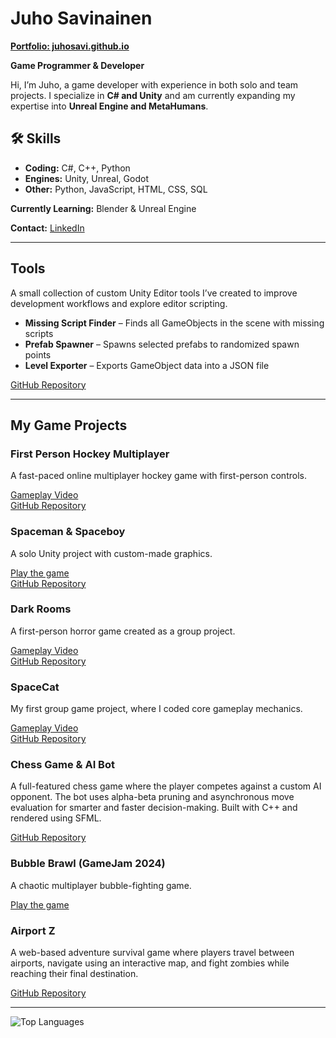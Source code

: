 <h1>Juho Savinainen</h1>
<p><a href="https://juhosavi.github.io" target="_blank"><strong>Portfolio: juhosavi.github.io</strong></a></p>
<strong>Game Programmer & Developer</strong>

<p>Hi, I’m Juho, a game developer with experience in both solo and team projects. I specialize in <strong>C# and Unity</strong> and am currently expanding my expertise into <strong>Unreal Engine and MetaHumans</strong>.</p>

<h2>🛠 Skills</h2>
<ul>
  <li> <strong>Coding:</strong> C#, C++, Python</li>
  <li> <strong>Engines:</strong> Unity, Unreal, Godot</li>
  <li> <strong>Other:</strong> Python, JavaScript, HTML, CSS, SQL</li>
</ul>

<p> <strong>Currently Learning:</strong> Blender & Unreal Engine</p>
<p> <strong>Contact:</strong> <a href="https://www.linkedin.com/in/juho-savinainen-61819122b/" target="_blank">LinkedIn</a></p>

<hr>

<h2>Tools</h2>

<p>A small collection of custom Unity Editor tools I’ve created to improve development workflows and explore editor scripting.</p>

<ul>
  <li><strong>Missing Script Finder</strong> – Finds all GameObjects in the scene with missing scripts</li>
  <li><strong>Prefab Spawner</strong> – Spawns selected prefabs to randomized spawn points</li>
  <li><strong>Level Exporter</strong> – Exports GameObject data into a JSON file</li>
</ul>

<p>
<a href="https://github.com/Juhosavi/UnityToolsCollection" target="_blank">GitHub Repository</a>
</p>

<hr>

<h2>My Game Projects</h2>

<h3>First Person Hockey Multiplayer</h3>
<p>A fast-paced online multiplayer hockey game with first-person controls.</p>
<p>
  <a href="https://www.youtube.com/watch?v=jUX5UMskR-0&ab_channel=Diskokeisari" target="_blank">Gameplay Video</a><br>
  <a href="https://github.com/Juhosavi/FPH" target="_blank">GitHub Repository</a>
</p>



<h3>Spaceman & Spaceboy</h3>
<p>A solo Unity project with custom-made graphics.</p>
<p>
  <a href="https://juhosavi.itch.io/spacegame" target="_blank">Play the game</a><br>
  <a href="https://github.com/Juhosavi/Spaceman" target="_blank">GitHub Repository</a>
</p>

<h3>Dark Rooms</h3>
<p>A first-person horror game created as a group project.</p>
<p>
  <a href="https://www.youtube.com/watch?v=7ZX4Ji5UHEM&ab_channel=Diskokeisari" target="_blank">Gameplay Video</a><br>
  <a href="https://github.com/Juhosavi/DarkRooms" target="_blank">GitHub Repository</a>
</p>

<h3>SpaceCat</h3>
<p>My first group game project, where I coded core gameplay mechanics.</p>
<p>
  <a href="https://youtu.be/9X_vHkCXZ6A" target="_blank">Gameplay Video</a><br>
  <a href="https://github.com/Juhosavi/games/tree/main/SpaceCatGame" target="_blank">GitHub Repository</a>
</p>

<h3>Chess Game & AI Bot</h3>
<p>A full-featured chess game where the player competes against a custom AI opponent.  
The bot uses alpha-beta pruning and asynchronous move evaluation for smarter and faster decision-making.  
Built with C++ and rendered using SFML.</p>
<p>
  <a href="https://github.com/Juhosavi/Chessbot_cpp" target="_blank">GitHub Repository</a>
</p>

<h3>Bubble Brawl (GameJam 2024)</h3>
<p>A chaotic multiplayer bubble-fighting game.</p>
<p>
  <a href="https://juhosavi.itch.io/bubble-brawl" target="_blank">Play the game</a>
</p>

<h3>Airport Z</h3>
<p>A web-based adventure survival game where players travel between airports, 
navigate using an interactive map, and fight zombies while reaching their final destination.</p>
<p>
  <a href="https://github.com/Juhosavi/AirportZ_2077" target="_blank">GitHub Repository</a>
</p>

<hr>

<p><img src="https://github-readme-stats.vercel.app/api/top-langs/?username=Juhosavi&layout=compact" alt="Top Languages"></p>
